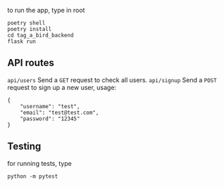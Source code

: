 
to run the app, type in root

```
poetry shell
poetry install
cd tag_a_bird_backend
flask run
```
## API routes
`api/users` Send a `GET` request to check all users.
`api/signup` Send a `POST` request to sign up a new user, usage:
```
{
    "username": "test",
    "email": "test@test.com",
    "password": "12345"
}
```

## Testing
for running tests, type 
```
python -m pytest
```